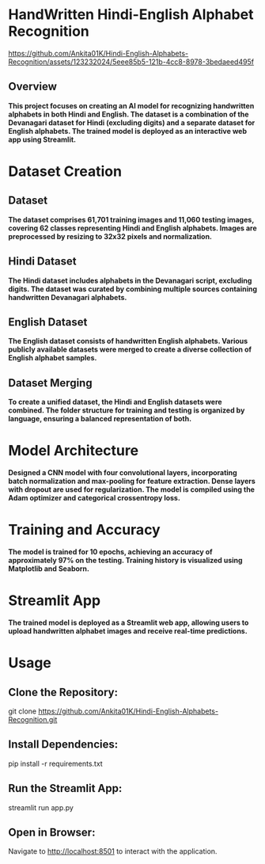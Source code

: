 # **HandWritten Hindi-English Alphabet Recognition**

https://github.com/Ankita01K/Hindi-English-Alphabets-Recognition/assets/123232024/5eee85b5-121b-4cc8-8978-3bedaeed495f



## **Overview**

**This project focuses on creating an AI model for recognizing handwritten alphabets in both Hindi and English. The dataset is a combination of the Devanagari dataset for Hindi (excluding digits) and a separate dataset for English alphabets. The trained model is deployed as an interactive web app using Streamlit.**

# **Dataset Creation**

## **Dataset**

**The dataset comprises 61,701 training images and 11,060 testing images, covering 62 classes representing Hindi and English alphabets. Images are preprocessed by resizing to 32x32 pixels and normalization.**

## **Hindi Dataset**

**The Hindi dataset includes alphabets in the Devanagari script, excluding digits. The dataset was curated by combining multiple sources containing handwritten Devanagari alphabets.**

## **English Dataset**

**The English dataset consists of handwritten English alphabets. Various publicly available datasets were merged to create a diverse collection of English alphabet samples.**

## **Dataset Merging**

**To create a unified dataset, the Hindi and English datasets were combined. The folder structure for training and testing is organized by language, ensuring a balanced representation of both.**

# **Model Architecture**

**Designed a CNN model with four convolutional layers, incorporating batch normalization and max-pooling for feature extraction. Dense layers with dropout are used for regularization. The model is compiled using the Adam optimizer and categorical crossentropy loss.**

# **Training and Accuracy**

**The model is trained for 10 epochs, achieving an accuracy of approximately 97% on the testing. Training history is visualized using Matplotlib and Seaborn.**

# **Streamlit App**

**The trained model is deployed as a Streamlit web app, allowing users to upload handwritten alphabet images and receive real-time predictions.**

# **Usage**

## **Clone the Repository:**

git clone https://github.com/Ankita01K/Hindi-English-Alphabets-Recognition.git

## **Install Dependencies:**

pip install -r requirements.txt

## **Run the Streamlit App:**

streamlit run app.py

## **Open in Browser:**

Navigate to [http://localhost:8501](http://localhost:8510/) to interact with the application.
